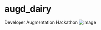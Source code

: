 # augd_dairy
Developer Augmentation Hackathon
![image](https://github.com/kajal1707/augd_dairy/assets/97467080/943c0658-0d5c-4dcc-b009-65ee240bbba0)
